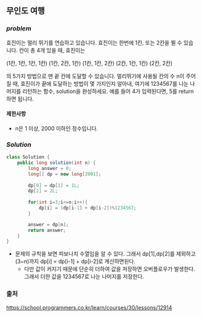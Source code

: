 ## **무인도 여행**


### ***problem***
효진이는 멀리 뛰기를 연습하고 있습니다. 효진이는 한번에 1칸, 또는 2칸을 뛸 수 있습니다. 칸이 총 4개 있을 때, 효진이는

(1칸, 1칸, 1칸, 1칸)
(1칸, 2칸, 1칸)
(1칸, 1칸, 2칸)
(2칸, 1칸, 1칸)
(2칸, 2칸)

의 5가지 방법으로 맨 끝 칸에 도달할 수 있습니다. 멀리뛰기에 사용될 칸의 수 n이 주어질 때, 효진이가 끝에 도달하는 방법이 몇 가지인지 알아내, 여기에 1234567를 나눈 나머지를 리턴하는 함수, solution을 완성하세요. 예를 들어 4가 입력된다면, 5를 return하면 됩니다.

#### **제한사항**
- n은 1 이상, 2000 이하인 정수입니다.

### ***Solution***
``` java
class Solution {
    public long solution(int n) {
        long answer = 0;
        long[] dp = new long[2001];
        
        dp[0] = dp[1] = 1L;
        dp[2] = 2L;
        
        for(int i=3;i<=n;i++){
            dp[i] = (dp[i-1] + dp[i-2])%1234567;
        }

        answer = dp[n];
        return answer;
    }
}
```
- 문제의 규칙을 보면 피보나치 수열임을 알 수 있다. 그래서 dp[1],dp[2]를 제외하고 (3~n)까지 dp[i] = dp[i-1] + dp[i-2]로 계산하면된다.
    - 다만 값이 커지기 때문에 단순히 더하여 값을 저장하면 오버플로우가 발생한다. 그래서 더한 값을 1234567로 나눈 나머지를 저장한다.

### 출처
https://school.programmers.co.kr/learn/courses/30/lessons/12914